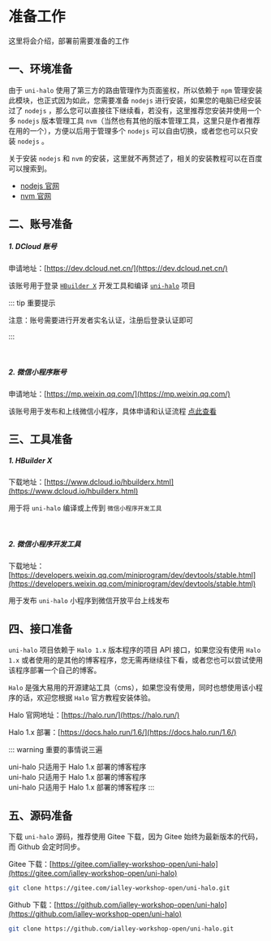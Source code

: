 # 准备工作

这里将会介绍，部署前需要准备的工作

## 一、环境准备

由于 `uni-halo` 使用了第三方的路由管理作为页面鉴权，所以依赖于 `npm` 管理安装此模块，也正式因为如此，您需要准备 `nodejs` 进行安装，如果您的电脑已经安装过了 `nodejs` ，那么您可以直接往下继续看，若没有，这里推荐您安装并使用一个多 `nodejs` 版本管理工具 `nvm`（当然也有其他的版本管理工具，这里只是作者推荐在用的一个），方便以后用于管理多个 `nodejs` 可以自由切换，或者您也可以只安装 `nodejs` 。

关于安装 `nodejs` 和 `nvm` 的安装，这里就不再赘述了，相关的安装教程可以在百度可以搜索到。

- [nodejs 官网](https://nodejs.org/zh-cn)
- [nvm 官网](https://github.com/coreybutler/nvm-windows/releases)

## 二、账号准备

##### 1. DCloud 账号

申请地址：[https://dev.dcloud.net.cn/](https://dev.dcloud.net.cn/)

该账号用于登录 [`HBuilder X`](https://www.dcloud.io/hbuilderx.html) 开发工具和编译 [`uni-halo`](https://gitee.com/ialley-workshop-open/uni-halo) 项目

::: tip 重要提示

注意：账号需要进行开发者实名认证，注册后登录认证即可

:::

<br />

##### 2. 微信小程序账号

申请地址：[https://mp.weixin.qq.com/](https://mp.weixin.qq.com/)

该账号用于发布和上线微信小程序，具体申请和认证流程 [点此查看](#)

## 三、工具准备

##### 1. HBuilder X

下载地址：[https://www.dcloud.io/hbuilderx.html](https://www.dcloud.io/hbuilderx.html)

用于将 `uni-halo` 编译或上传到 `微信小程序开发工具`

<br />

##### 2. 微信小程序开发工具

下载地址：[https://developers.weixin.qq.com/miniprogram/dev/devtools/stable.html](https://developers.weixin.qq.com/miniprogram/dev/devtools/stable.html)

用于发布 `uni-halo` 小程序到微信开放平台上线发布

## 四、接口准备

`uni-halo` 项目依赖于 `Halo 1.x` 版本程序的项目 API 接口，如果您没有使用 `Halo 1.x` 或者使用的是其他的博客程序，您无需再继续往下看，或者您也可以尝试使用该程序部署一个自己的博客。

`Halo` 是强大易用的开源建站工具（cms），如果您没有使用，同时也想使用该小程序的话，欢迎您根据 `Halo` 官方教程安装体验。

Halo 官网地址：[https://halo.run/](https://halo.run/)

Halo 1.x 部署：[https://docs.halo.run/1.6/](https://docs.halo.run/1.6/)

::: warning 重要的事情说三遍

uni-halo 只适用于 Halo 1.x 部署的博客程序
<br/>
uni-halo 只适用于 Halo 1.x 部署的博客程序
<br/>
uni-halo 只适用于 Halo 1.x 部署的博客程序
:::

## 五、源码准备

下载 `uni-halo` 源码，推荐使用 Gitee 下载，因为 Gitee 始终为最新版本的代码，而 Github 会定时同步。

Gitee 下载：[https://gitee.com/ialley-workshop-open/uni-halo](https://gitee.com/ialley-workshop-open/uni-halo)

```bash
git clone https://gitee.com/ialley-workshop-open/uni-halo.git
```

Github 下载：[https://github.com/ialley-workshop-open/uni-halo](https://github.com/ialley-workshop-open/uni-halo)

```bash
git clone https://github.com/ialley-workshop-open/uni-halo.git
```
